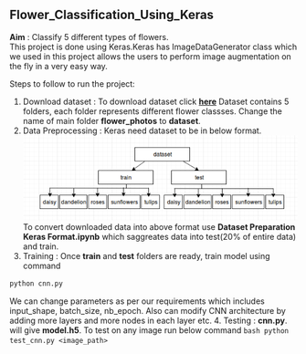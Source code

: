 ## Flower_Classification_Using_Keras
**Aim** : Classify 5 different types of flowers.<br>
This project is done using Keras.Keras has ImageDataGenerator class which we used in this project allows the users to perform image augmentation on the fly in a very easy way. 

Steps to follow to run the project:<br>
1. Download dataset : To download dataset click **[here](http://download.tensorflow.org/example_images/flower_photos.tgz)** 
Dataset contains 5 folders, each folder represents different flower classses. Change the name of main folder **flower_photos** to
**dataset**.
2. Data Preprocessing : Keras need dataset to be in below format.<br>
 ![Dataset Fromat](save.png)<br>
To convert downloaded data into above format use **Dataset Preparation Keras Format.ipynb** which saggreates data into test(20% of entire data) and train.<br>
3. Training : Once **train** and **test** folders are ready, train model using command
```bash
python cnn.py 
```
We can change parameters as per our requirements which includes input_shape, batch_size, nb_epoch. Also can modify CNN architecture by adding more layers and more nodes in each layer etc.
4. Testing : **cnn.py**. will give **model.h5**. To test on any image run below command
```bash python test_cnn.py <image_path>```



